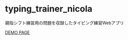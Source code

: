 # typing_trainer_nicola
親指シフト練習用の問題を収録したタイピング練習Webアプリ

[DEMO PAGE](https://ryjkmr.github.io/typing_trainer_nicola/index.html)
